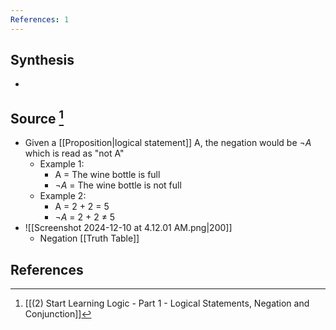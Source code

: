 ```yaml
---
References: 1
---
```

## Synthesis
- 
## Source [^1]
- Given a [[Proposition|logical statement]] A, the negation would be $\lnot A$ which is read as "not A" 
	- Example 1:
		- A = The wine bottle is full
		- $\lnot A$ = The wine bottle is not full
	- Example 2:
		- A = 2 + 2 = 5
		- $\lnot A$ = 2 + 2 $\ne$ 5
- ![[Screenshot 2024-12-10 at 4.12.01 AM.png|200]]
	- Negation [[Truth Table]]
## References

[^1]: [[(2) Start Learning Logic - Part 1 - Logical Statements, Negation and Conjunction]]